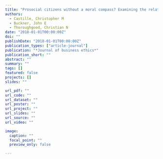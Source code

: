 ```yaml
---
title: "Prosocial citizens without a moral compass? Examining the relationship between Machiavellianism and unethical pro-organizational behavior"
authors:
  - Castille, Christopher M
  - Buckner, John E
  - Thoroughgood, Christian N
date: "2018-01-01T00:00:00Z"
doi: ""
publishDate: "2018-01-01T00:00:00Z"
publication_types: ["article-journal"]
publication: "*Journal of business ethics*"
publication_short: ""
abstract: ""
summary: ""
tags: []
featured: false
projects: []
slides: ""

url_pdf: ""
url_code: ""
url_dataset: ""
url_poster: ""
url_project: ""
url_slides: ""
url_source: ""
url_video: ""

image:
  caption: ""
  focal_point: ""
  preview_only: false

---
```

